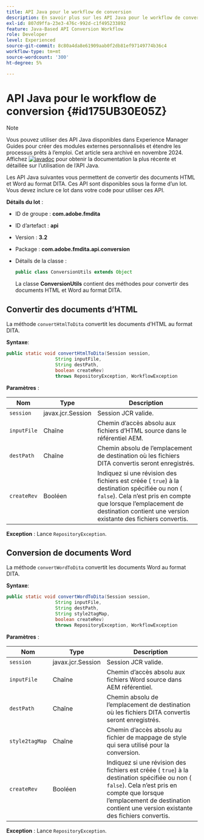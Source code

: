 ```yaml
---
title: API Java pour le workflow de conversion
description: En savoir plus sur les API Java pour le workflow de conversion
exl-id: 807d9ffa-23e3-476c-992d-c1f495233892
feature: Java-Based API Conversion Workflow
role: Developer
level: Experienced
source-git-commit: 8c80a4da8e61909aab0f2db81ef97149774b36c4
workflow-type: tm+mt
source-wordcount: '300'
ht-degree: 5%

---
```


# API Java pour le workflow de conversion {#id175UB30E05Z}

>[!NOTE]
>
> Vous pouvez utiliser des API Java disponibles dans Experience Manager Guides pour créer des modules externes personnalisés et étendre les processus prêts à l’emploi. Cet article sera archivé en novembre 2024.
> Affichez [![javadoc](https://javadoc.io/badge2/com.adobe.aem/aem-guides-sdk-api/javadoc.svg)](https://javadoc.io/doc/com.adobe.aem/aem-guides-sdk-api) pour obtenir la documentation la plus récente et détaillée sur l’utilisation de l’API Java.




Les API Java suivantes vous permettent de convertir des documents HTML et Word au format DITA. Ces API sont disponibles sous la forme d’un lot. Vous devez inclure ce lot dans votre code pour utiliser ces API.

**Détails du lot** :

- ID de groupe : **com.adobe.fmdita**

- ID d’artefact : **api**

- Version : **3.2**

- Package : **com.adobe.fmdita.api.conversion**

- Détails de la classe :

  ```JAVA
  public class ConversionUtils extends Object
  ```

  La classe **ConversionUtils** contient des méthodes pour convertir des documents HTML et Word au format DITA.


## Convertir des documents d’HTML

La méthode `convertHtmlToDita` convertit les documents d’HTML au format DITA.

**Syntaxe**:

```JAVA
public static void convertHtmlToDita(Session session, 
                  String inputFile, 
                  String destPath, 
                  boolean createRev) 
                  throws RepositoryException, WorkflowException
```

**Paramètres** :

| Nom | Type | Description |
|----|----|-----------|
| `session` | javax.jcr.Session | Session JCR valide. |
| `inputFile` | Chaîne | Chemin d’accès absolu aux fichiers d’HTML source dans le référentiel AEM. |
| `destPath` | Chaîne | Chemin absolu de l’emplacement de destination où les fichiers DITA convertis seront enregistrés. |
| `createRev` | Booléen | Indiquez si une révision des fichiers est créée \( `true`\) à la destination spécifiée ou non \( `false`\). Cela n’est pris en compte que lorsque l’emplacement de destination contient une version existante des fichiers convertis. |

**Exception** :
Lance `RepositoryException`.

## Conversion de documents Word

La méthode ``convertWordToDita`` convertit les documents Word au format DITA.

**Syntaxe**:

```JAVA
public static void convertWordToDita(Session session, 
                  String inputFile,
                  String destPath, 
                  String style2tagMap, 
                  boolean createRev) 
                  throws RepositoryException, WorkflowException
```

**Paramètres** :

| Nom | Type | Description |
|----|----|-----------|
| `session` | javax.jcr.Session | Session JCR valide. |
| `inputFile` | Chaîne | Chemin d’accès absolu aux fichiers Word source dans AEM référentiel. |
| `destPath` | Chaîne | Chemin absolu de l’emplacement de destination où les fichiers DITA convertis seront enregistrés. |
| `style2tagMap` | Chaîne | Chemin d’accès absolu au fichier de mappage de style qui sera utilisé pour la conversion. |
| `createRev` | Booléen | Indiquez si une révision des fichiers est créée \( `true`\) à la destination spécifiée ou non \( `false`\). Cela n’est pris en compte que lorsque l’emplacement de destination contient une version existante des fichiers convertis. |

**Exception** :
Lance `RepositoryException`.
